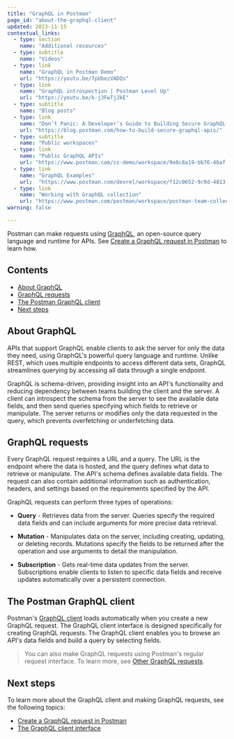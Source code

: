 ```yaml
---
title: "GraphQL in Postman"
page_id: "about-the-graphql-client"
updated: 2023-11-15
contextual_links:
  - type: section
    name: "Additional resources"
  - type: subtitle
    name: "Videos"
  - type: link
    name: "GraphQL in Postman Demo"
    url: "https://youtu.be/7pUbezVADQs"
  - type: link
    name: "GraphQL introspection | Postman Level Up"
    url: "https://youtu.be/k-j3FwTjJkE"
  - type: subtitle
    name: "Blog posts"
  - type: link
    name: "Don’t Panic: A Developer’s Guide to Building Secure GraphQL APIs"
    url: "https://blog.postman.com/how-to-build-secure-graphql-apis/"
  - type: subtitle
    name: "Public workspaces"
  - type: link
    name: "Public GraphQL APIs"
    url: "https://www.postman.com/cs-demo/workspace/9e8c8a19-bb76-46af-9e8d-5747bf8fcce5"
  - type: link
    name: "GraphQL Examples"
    url:  "https://www.postman.com/devrel/workspace/f12c0652-9c9d-4813-968b-c8ed0b3f0022"
  - type: link
    name: "Working with GraphQL collection"
    url: "https://www.postman.com/postman/workspace/postman-team-collections/collection/1559645-c0dd3eb3-5258-4ddd-a6e4-2780c5212e33?ctx=documentation"
warning: false

---
```


Postman can make requests using [GraphQL](https://www.graphql.org), an open-source query language and runtime for APIs. See [Create a GraphQL request in Postman](/docs/sending-requests/graphql/graphql-client-first-request/) to learn how.

## Contents

* [About GraphQL](#about-graphql)
* [GraphQL requests](#graphql-requests)
* [The Postman GraphQL client](#the-postman-graphql-client)
* [Next steps](#next-steps)

## About GraphQL

APIs that support GraphQL enable clients to ask the server for only the data they need, using GraphQL's powerful query language and runtime. Unlike REST, which uses multiple endpoints to access different data sets, GraphQL streamlines querying by accessing all data through a single endpoint.

GraphQL is schema-driven, providing insight into an API's functionality and reducing dependency between teams building the client and the server. A client can introspect the schema from the server to see the available data fields, and then send queries specifying which fields to retrieve or manipulate. The server returns or modifies only the data requested in the query, which prevents overfetching or underfetching data.

## GraphQL requests

Every GraphQL request requires a URL and a query. The URL is the endpoint where the data is hosted, and the query defines what data to retrieve or manipulate. The API's schema defines available data fields. The request can also contain additional information such as authentication, headers, and settings based on the requirements specified by the API.

GraphQL requests can perform three types of operations:

* **Query** - Retrieves data from the server. Queries specify the required data fields and can include arguments for more precise data retrieval.

* **Mutation** - Manipulates data on the server, including creating, updating, or deleting records. Mutations specify the fields to be returned after the operation and use arguments to detail the manipulation.

* **Subscription** - Gets real-time data updates from the server. Subscriptions enable clients to listen to specific data fields and receive updates automatically over a persistent connection.

## The Postman GraphQL client

Postman's [GraphQL client](/docs/sending-requests/graphql/graphql-client-interface/) loads automatically when you create a new GraphQL request. The GraphQL client interface is designed specifically for creating GraphQL requests. The GraphQL client enables you to browse an API's data fields and build a query by selecting fields.

> You can also make GraphQL requests using Postman's regular request interface. To learn more, see [Other GraphQL requests](/docs/sending-requests/graphql/graphql-http/).

## Next steps

To learn more about the GraphQL client and making GraphQL requests, see the following topics:

* [Create a GraphQL request in Postman](/docs/sending-requests/graphql/graphql-client-first-request/)
* [The GraphQL client interface](/docs/sending-requests/graphql/graphql-client-interface/)

